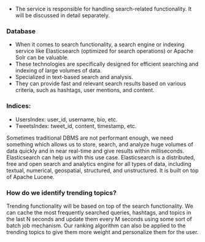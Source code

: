 - The service is responsible for handling search-related functionality. It will be discussed in detail separately.


### Database
- When it comes to search functionality, a search engine or indexing service like Elasticsearch (optimized for search operations) or Apache Solr can be valuable.
- These technologies are specifically designed for efficient searching and indexing of large volumes of data.
- Specialized in text-based search and analysis.
- They can provide fast and relevant search results based on various criteria, such as hashtags, user mentions, and content.


### Indices:
- UsersIndex: user_id, username, bio, etc. 
- TweetsIndex: tweet_id, content, timestamp, etc.


Sometimes traditional DBMS are not performant enough, we need something which allows us to store, search, and analyze huge volumes of data quickly and in near real-time and give results within milliseconds. Elasticsearch can help us with this use case.
Elasticsearch is a distributed, free and open search and analytics engine for all types of data, including textual, numerical, geospatial, structured, and unstructured. It is built on top of Apache Lucene.


### How do we identify trending topics?
Trending functionality will be based on top of the search functionality. We can cache the most frequently searched queries, hashtags, and topics in the last N seconds and update them every M seconds using some sort of batch job mechanism. Our ranking algorithm can also be applied to the trending topics to give them more weight and personalize them for the user.